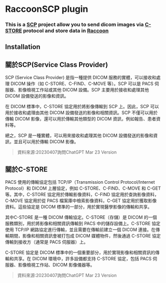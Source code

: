 # RaccoonSCP plugin
### This is a [SCP](#關於scpservice-class-provider) project allow you to send dicom images via [C-STORE](#關於c-store) protocol and store data in [Raccoon](https://github.com/cylab-tw/raccoon)

## Installation


## 關於SCP(Service Class Provider)
SCP (Service Class Provider) 是指一種提供 DICOM 服務的實體，可以接收和處理 DICOM 操作（如 C-STORE、C-FIND、C-MOVE 等）。SCP 可以是 PACS 伺服器、影像檢視工作站或其他 DICOM 設備。SCP 主要用於接收和處理其他 DICOM 設備發送的影像和資訊。

在 DICOM 標準中，C-STORE 協定用於將影像傳輸到 SCP 上。因此，SCP 可以用於接收和處理由其他 DICOM 設備發送的影像和相關資訊。SCP 不僅可以用於傳輸 DICOM 影像，還可以用於傳輸其他類型的 DICOM 資訊，例如報告、患者資料等。

總之，SCP 是一種實體，可以用來接收和處理其他 DICOM 設備發送的影像和資訊，並且可以用於傳輸 DICOM 影像。

> 資料來源:20230407詢問ChatGPT Mar 23 Version

## 關於C-STORE
PACS 使用的傳輸協定包括 TCP/IP（Transmission Control Protocol/Internet Protocol）和 DICOM 上層協定，例如 C-STORE、C-FIND、C-MOVE 和 C-GET 等。其中，C-STORE 協定用於傳輸影像資料，C-FIND 協定用於查詢影像資料，C-MOVE 協定用於從 PACS 檔案庫中檢索影像資料，C-GET 協定用於獲取影像資料。這些協定是 DICOM 標準的一部分，用於實現醫學影像的傳輸和共享。

其中C-STORE 是一種 DICOM 傳輸協定。C-STORE（存儲）是 DICOM 的一個服務類別，用於將影像和相關資訊傳輸到 PACS 中的儲存設備上。C-STORE 協定使用 TCP/IP 網路協定進行傳輸，並且需要在傳輸前建立一個 DICOM 連接。在傳輸期間，影像和相關資訊會被打包成 DICOM 媒體物件，然後通過 C-STORE 協定傳輸到接收方（通常是 PACS 伺服器）上。

C-STORE 協定是 DICOM 標準中的一個重要部分，用於實現影像和相關資訊的傳輸和共享。在 DICOM 環境中，許多設備都支持 C-STORE 協定，包括 PACS 伺服器、影像檢視工作站、DICOM 影像儀器等。
> 資料來源:20230407詢問ChatGPT Mar 23 Version